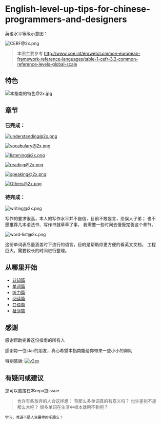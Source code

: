 # English-level-up-tips-for-chinese-programmers-and-designers

英语水平等级示意图：

![CERF@2x.png](https://ooo.0o0.ooo/2017/06/05/5934bb9a2e3bc.png)
>本图主要参考 http://www.coe.int/en/web/common-european-framework-reference-languages/table-1-cefr-3.3-common-reference-levels-global-scale

## 特色

![本指南的特色@2x.jpg](https://ooo.0o0.ooo/2017/06/08/5938b2690c364.jpg)

## 章节
### 已完成：
[![understanding@2x.png](https://ooo.0o0.ooo/2017/06/08/5938b1227846c.png)](1-understanding.md)

[![vocabulary@2x.png](https://ooo.0o0.ooo/2017/06/08/5938b12260bd2.png)](2-vocabulary.md)

[![listening@2x.png](https://ooo.0o0.ooo/2017/06/08/5938b12272e11.png)](3-listening.md)

[![reading@2x.png](https://ooo.0o0.ooo/2017/06/08/5938b122741f4.png)](4-reading.md)

[![speaking@2x.png](https://ooo.0o0.ooo/2017/06/08/5938b1227a723.png)](5-speaking.md)

[![Others@2x.png](https://ooo.0o0.ooo/2017/06/08/5938b1227583d.png)](x-misc.md)

### 待完成：

![writing@2x.png](https://ooo.0o0.ooo/2017/06/08/5938b12276b47.png)

写作的要求很高，本人的写作水平并不自信，目前不敢妄言，恐误人子弟；
也不愿推荐几本语法书、写作书就草草了事，
我需要一些时间去慢慢完善这个章节。

![word-list@2x.png](https://ooo.0o0.ooo/2017/06/08/5938b016a6284.png)

这份单词表尽量涵盖时下流行的语言，目的是帮助你更方便的看英文文档。
工程巨大，需要较长的时间进行整理。

## 从哪里开始
- [认知篇](1-understanding.md)
- [单词篇](2-vocabulary.md)
- [听力篇](3-listening.md)
- [阅读篇](4-reading.md)
- [口语篇](5-speaking.md)
- [扯淡篇](x-misc.md)

## 感谢

感谢帮助完善这份指南的所有人

感谢每一位star的朋友，真心希望本指南能给你带来一些小小的帮助

特别感谢: [![v2ex](https://v2ex.assets.uxengine.net/site/logo@2x.png)](https://www.v2ex.com/)


## 有疑问或建议
您可以直接在本repo提issue


>也许有些放弃的人会这样想：
    背那么多单词真的有意义吗？
    也许差别不是那么大吧？
    很多单词在生活中根本就用不到吧？
    
   
    学习，难道不是人生最棒的乐趣么？